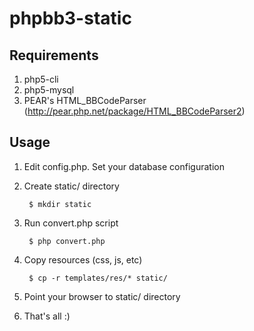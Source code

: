 # phpbb3-static

## Requirements

1. php5-cli
2. php5-mysql
3. PEAR's HTML\_BBCodeParser (http://pear.php.net/package/HTML_BBCodeParser2)

## Usage

1. Edit config.php. Set your database configuration

2. Create static/ directory

        $ mkdir static

3. Run convert.php script

        $ php convert.php

4. Copy resources (css, js, etc)

        $ cp -r templates/res/* static/

5. Point your browser to static/ directory

6. That's all :)
